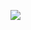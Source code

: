 ![](https://images-ext-2.discordapp.net/external/bTp23HgFpV6iMH4C3pmCMtkZgkU9bLkJTztPg5xqi08/https/i.imgur.com/5wk9NGi.png)
